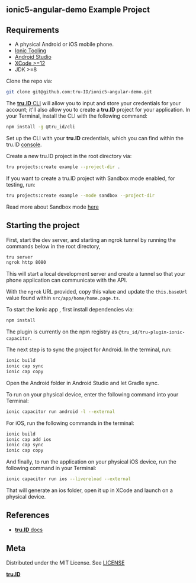 ## ionic5-angular-demo Example Project

## Requirements

- A physical Android or iOS mobile phone.
- [Ionic Tooling](https://ionicframework.com/docs/react/your-first-app#install-ionic-tooling)
- [Android Studio](https://developer.android.com/studio) 
- [XCode >=12](https://developer.apple.com/xcode/resources/) 
- JDK >=8

Clone the repo via:

```bash
git clone git@github.com:tru-ID/ionic5-angular-demo.git
```

The [**tru.ID** CLI](https://github.com/tru-ID/tru-cli) will allow you to input and store your credentials for your account; it'll also allow you to create a **tru.ID** project for your application. In your Terminal, install the CLI with the following command:

```bash
npm install -g @tru_id/cli
```

Set up the CLI with your **tru.ID** credentials, which you can find within the tru.ID [console](https://developer.tru.id/console).


Create a new tru.ID project in the root directory via:

```bash
tru projects:create example --project-dir .
```

If you want to create a tru.ID project with Sandbox mode enabled, for testing, run:

```bash
tru projects:create example --mode sandbox --project-dir
```

Read more about Sandbox mode [here](https://developer.tru.id/docs/sandbox)

## Starting the project

First, start the dev server, and starting an ngrok tunnel by running the commands below in the root directory,

```bash
tru server
ngrok http 8080
```

This will start a local development server and create a tunnel so that your phone application can communicate with the API.

With the `ngrok` URL provided, copy this value and update the `this.baseUrl` value found within `src/app/home/home.page.ts`.

To start the Ionic app , first install dependencies via:

```bash
npm install
```

The plugin is currently on the npm registry as `@tru_id/tru-plugin-ionic-capacitor`.

The next step is to sync the project for Android. In the terminal, run:

```bash
ionic build
ionic cap sync
ionic cap copy
```

Open the Android folder in Android Studio and let Gradle sync.

To run on your physical device, enter the following command into your Terminal:

```bash
ionic capacitor run android -l --external
```

For iOS, run the following commands in the terminal:

```bash
ionic build
ionic cap add ios
ionic cap sync
ionic cap copy
```

And finally, to run the application on your physical iOS device, run the following command in your Terminal:

```bash
ionic capacitor run ios --livereload --external
```

That will generate an ios folder, open it up in XCode and launch on a physical device.

## References

- [**tru.ID** docs](https://developer.tru.id/docs)

## Meta

Distributed under the MIT License. See [LICENSE](/LICENSE)

[**tru.ID**](https://tru.id)